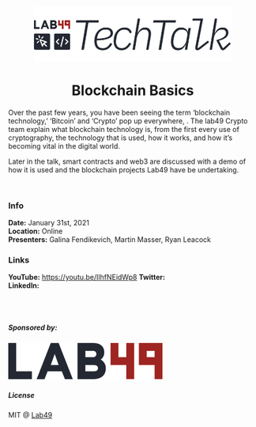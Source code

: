<h3>&nbsp;</h3>
<p align="center">
  <img src=".github/tech-talk-logo.png" width="400">
</p>

<h1 align=center>Blockchain Basics</h1>

Over the past few years, you have been seeing the term ‘blockchain technology,’ ‘Bitcoin’ and ‘Crypto’ pop up everywhere, . The lab49 Crypto team explain what blockchain technology is, from the first every use of cryptography, the technology that is used, how it works, and how it’s becoming vital in the digital world.

Later in the talk, smart contracts and web3 are discussed with a demo of how it is used and the blockchain projects Lab49 have be undertaking.

<br />

### Info

**Date:** January 31st, 2021  
**Location:** Online  
**Presenters:** Galina Fendikevich, Martin Masser, Ryan Leacock  

### Links
**YouTube:** https://youtu.be/IlhfNEidWp8
**Twitter:**  
**LinkedIn:**  

<br />
<br />

##### Sponsored by:

<a href="https://lab49.com">
  <img src=".github/logo.svg" />
</a>

##### License

MIT @ [Lab49](https://lab49.com)
